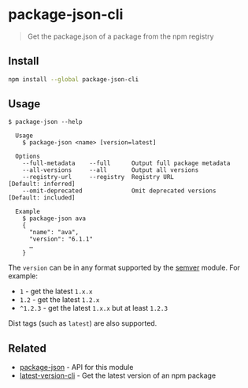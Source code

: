 # package-json-cli

> Get the package.json of a package from the npm registry

## Install

```sh
npm install --global package-json-cli
```

## Usage

```
$ package-json --help

  Usage
    $ package-json <name> [version=latest]

  Options
    --full-metadata    --full      Output full package metadata
    --all-versions     --all       Output all versions
    --registry-url     --registry  Registry URL                  [Default: inferred]
    --omit-deprecated              Omit deprecated versions      [Default: included]

  Example
    $ package-json ava
    {
      "name": "ava",
      "version": "6.1.1"
      …
    }
```

The `version` can be in any format supported by the [semver](https://github.com/npm/node-semver) module. For example:

- `1` - get the latest `1.x.x`
- `1.2` - get the latest `1.2.x`
- `^1.2.3` - get the latest `1.x.x` but at least `1.2.3`

Dist tags (such as `latest`) are also supported.

## Related

- [package-json](https://github.com/sindresorhus/package-json) - API for this module
- [latest-version-cli](https://github.com/sindresorhus/latest-version-cli) - Get the latest version of an npm package
